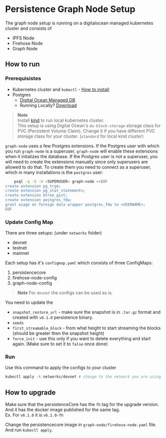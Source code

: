 # Persistence Graph Node Setup

The graph node setup is running on a digitalocean managed kubernetes cluster and consists of

- IPFS Node
- Firehose Node
- Graph Node

## How to run

### Prerequisistes

- Kubernetes cluster and `kubectl` - [How to install](https://kubernetes.io/docs/tasks/tools/)
- Postgres
  - [Digital Ocean Managed DB](https://docs.digitalocean.com/products/databases/postgresql/)
  - Running Locally? [Download](https://www.postgresql.org/download/)

> **Note**  
> Install [kind](https://kind.sigs.k8s.io/docs/user/quick-start/) to run local kubernetes cluster.  
> This setup is using Digital Ocean's `do-block-storage` storage class for PVC (Persistent Volume Claim). Change it if you have different PVC storage class for your cluster. (`standard` for local kind cluster)

`graph-node` uses a few Postgres extensions. If the Postgres user with which
you run `graph-node` is a superuser, `graph-node` will enable these
extensions when it initalizes the database. If the Postgres user is not a
superuser, you will need to create the extensions manually since only
superusers are allowed to do that. To create them you need to connect as a
superuser, which in many installations is the `postgres` user:

```bash
    psql -q -X -U <SUPERUSER> graph-node <<EOF
create extension pg_trgm;
create extension pg_stat_statements;
create extension btree_gist;
create extension postgres_fdw;
grant usage on foreign data wrapper postgres_fdw to <USERNAME>;
EOF

```

### Update Config Map

There are three setups: (under `networks` folder)

- devnet
- testnet
- mainnet

Each setup has it's `configmap.yaml` which consists of three ConfigMaps:

1. persistencecore
2. firehose-node-config
3. graph-node-config

> **Note**
> For `devnet` the configs can be used as is.

You need to update the

- `snapshot_restore_url` - make sure the snapshot is in `.tar.gz` format and created with `v6.1.0` persistence binary.
- `seeds`
- `first_streamable_block` - from what height to start streaming the blocks (should be greater then the snapshot height)
- `force_init` - use this only if you want to delete everything and start again. (Make sure to set it to `false` once done)

### Run

Use this command to apply the configs to your cluster

```bash
kubectl apply -k networks/devnet # change to the network you are using 
```

## How to upgrade

Make sure that the persistenceCore has the `fh` tag for the upgrade version.  
And it has the docker image published for the same tag.  
Ex. For `v6.1.0` it is `v6.1.0-fh`

Change the persistencecore image in `graph-node/firehose-node.yaml` file.  
And run `kubectl apply`.
